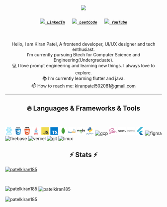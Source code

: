 
<h1 align="center">
  <a href="https://git.io/typing-svg">
    <img src="https://readme-typing-svg.herokuapp.com/?lines=Hello,+There!+👋;This+is+Kiran+Patel....;Nice+to+meet+you!&center=true&size=30">
  </a>
</h1>

<h5 align="center">
<code style="padding: 10px;"><a href="https://www.linkedin.com/in/kiran-patel-63b43a25b/" title="LinkedIn Profile"><img width="12" src="https://upload.wikimedia.org/wikipedia/commons/thumb/c/ca/LinkedIn_logo_initials.png/600px-LinkedIn_logo_initials.png"> LinkedIn</a></code>
<code style="padding: 10px;"><a href="https://leetcode.com/u/502081k/" title="LeetCode Profile"><img width="12" src="https://encrypted-tbn0.gstatic.com/images?q=tbn:ANd9GcQ32IaMkR8b0siALPt0EgagCHxPWqKrEZUFog&s"> LeetCode</a></code>
<code style="padding: 10px;"><a href="https://www.youtube.com/@kiranPatel-18" title="YouTube Profile"><img width="12" src="https://static.vecteezy.com/system/resources/previews/023/986/704/non_2x/youtube-logo-youtube-logo-transparent-youtube-icon-transparent-free-free-png.png"> YouTube</a></code>

</h5>
<br>
<p align="center">
  Hello, I am Kiran Patel, A frontend developer, UI/UX designer and tech enthusiast.
  <br>
  I'm currently pursuing Btech for Computer Science and Engineering(Undergraduate).
  <br>
  💻 I love prompt engineering and learning new things. I always love to explore.
  <br>
  📚 I’m currently learning flutter and java.
  <br>
  📫 How to reach me: <a href="mailto: kiranpatel502081@gmail.com">kiranpatel502081@gmail.com</a>
</p>

<hr>
<h2 align="center">🔥 Languages & Frameworks & Tools</h2>
<br>
<p align="center">
<p align="left">
<img src="https://raw.githubusercontent.com/devicons/devicon/master/icons/react/react-original-wordmark.svg" alt="react" width="25" height="25" />
<img src="https://raw.githubusercontent.com/devicons/devicon/master/icons/css3/css3-original-wordmark.svg" alt="css3" width="25" height="25" />
  <img src="https://raw.githubusercontent.com/devicons/devicon/master/icons/html5/html5-original-wordmark.svg" alt="HTML5" width="25" height="25">

<img src="https://raw.githubusercontent.com/devicons/devicon/master/icons/java/java-original-wordmark.svg" alt="java" width="25" height="25" />
<img src="https://raw.githubusercontent.com/devicons/devicon/master/icons/javascript/javascript-original.svg" alt="javascript" width="25" height="25" />
<img src="https://raw.githubusercontent.com/devicons/devicon/master/icons/typescript/typescript-original.svg" alt="typescript" width="25" height="25" />
<img src="https://raw.githubusercontent.com/devicons/devicon/master/icons/mongodb/mongodb-original.svg" alt="mongodb" width="25" height="25" />
<img src="https://raw.githubusercontent.com/devicons/devicon/master/icons/mysql/mysql-original-wordmark.svg" alt="mysql" width="25" height="25" />
<img src="https://raw.githubusercontent.com/devicons/devicon/master/icons/nodejs/nodejs-original-wordmark.svg" alt="nodejs" width="25" height="25" />
<img src="https://raw.githubusercontent.com/devicons/devicon/master/icons/python/python-original-wordmark.svg" alt="python" width="25" height="25" />
<img src="https://www.vectorlogo.zone/logos/google_cloud/google_cloud-icon.svg" alt="gcp" width="25" height="25" />
<img src="https://raw.githubusercontent.com/devicons/devicon/master/icons/sass/sass-original.svg" alt="sass" width="25" height="25" />
<img src="https://raw.githubusercontent.com/devicons/devicon/master/icons/nextjs/nextjs-original-wordmark.svg" alt="nextjs" width="25" height="25" />
<img src="https://raw.githubusercontent.com/devicons/devicon/master/icons/express/express-original-wordmark.svg" alt="express" width="25" height="25" />
<img src="https://raw.githubusercontent.com/devicons/devicon/master/icons/flutter/flutter-original.svg" alt="flutter" width="25" height="25" />
<img src="https://www.vectorlogo.zone/logos/figma/figma-icon.svg" alt="figma" width="25" height="25" />
<img src="https://www.vectorlogo.zone/logos/firebase/firebase-icon.svg" alt="firebase" width="25" height="25" />
<img src="https://www.vectorlogo.zone/logos/vercel/vercel-icon.svg" alt="vercel" width="25" height="25" />
<img src="https://www.vectorlogo.zone/logos/git-scm/git-scm-icon.svg" alt="git" width="25" height="25" />
<img src="https://www.vectorlogo.zone/logos/linux/linux-icon.svg" alt="linux" width="25" height="25" />

</p>
</p>


<h2 align="center">⚡ Stats ⚡</h2>
<p
 align="left"> <a 
href="https://github.com/ryo-ma/github-profile-trophy"><img 
src="https://github-profile-trophy.vercel.app/?username=patelkiran185" 
alt="patelkiran185" /></a> </p>

<p 
align="left"> <a href="https://twitter.com/" 
target="blank"><img 
src="https://img.shields.io/twitter/follow/?logo=twitter&style=for-the-badge"
 alt="" /></a> </p>
<p><img align="left" 
src="https://github-readme-stats.vercel.app/api/top-langs?username=patelkiran185&show_icons=true&locale=en&layout=compact"
 alt="patelkiran185" /></p>

<p>&nbsp;<img 
align="center" 
src="https://github-readme-stats.vercel.app/api?username=patelkiran185&show_icons=true&locale=en"
 alt="patelkiran185" /></p>

<p><img 
align="center" 
src="https://github-readme-streak-stats.herokuapp.com/?user=patelkiran185&"
 alt="patelkiran185" /></p>

